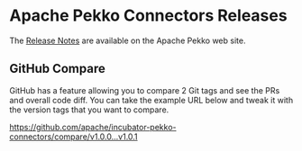 # Apache Pekko Connectors Releases

The [Release Notes](https://pekko.apache.org/docs/pekko-connectors/current/release-notes/index.html) are available on the Apache Pekko web site.

## GitHub Compare

GitHub has a feature allowing you to compare 2 Git tags and see the PRs and overall code diff. You can take the example URL below and tweak it with the version tags that you want to compare.

https://github.com/apache/incubator-pekko-connectors/compare/v1.0.0...v1.0.1
